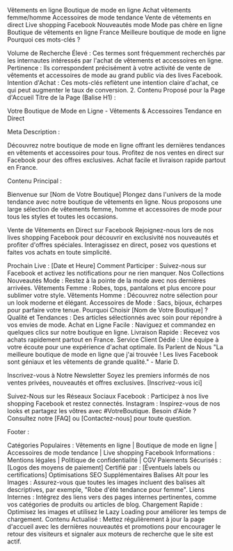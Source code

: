 Vêtements en ligne
Boutique de mode en ligne
Achat vêtements femme/homme
Accessoires de mode tendance
Vente de vêtements en direct
Live shopping Facebook
Nouveautés mode
Mode pas chère en ligne
Boutique de vêtements en ligne France
Meilleure boutique de mode en ligne
Pourquoi ces mots-clés ?

Volume de Recherche Élevé : Ces termes sont fréquemment recherchés par les internautes intéressés par l'achat de vêtements et accessoires en ligne.
Pertinence : Ils correspondent précisément à votre activité de vente de vêtements et accessoires de mode au grand public via des lives Facebook.
Intention d'Achat : Ces mots-clés reflètent une intention claire d'achat, ce qui peut augmenter le taux de conversion.
2. Contenu Proposé pour la Page d'Accueil
Titre de la Page (Balise H1) :

Votre Boutique de Mode en Ligne - Vêtements & Accessoires Tendance en Direct

Meta Description :

Découvrez notre boutique de mode en ligne offrant les dernières tendances en vêtements et accessoires pour tous. Profitez de nos ventes en direct sur Facebook pour des offres exclusives. Achat facile et livraison rapide partout en France.

Contenu Principal :

Bienvenue sur [Nom de Votre Boutique]
Plongez dans l'univers de la mode tendance avec notre boutique de vêtements en ligne. Nous proposons une large sélection de vêtements femme, homme et accessoires de mode pour tous les styles et toutes les occasions.

Vente de Vêtements en Direct sur Facebook
Rejoignez-nous lors de nos lives shopping Facebook pour découvrir en exclusivité nos nouveautés et profiter d'offres spéciales. Interagissez en direct, posez vos questions et faites vos achats en toute simplicité.

Prochain Live : [Date et Heure]
Comment Participer : Suivez-nous sur Facebook et activez les notifications pour ne rien manquer.
Nos Collections
Nouveautés Mode : Restez à la pointe de la mode avec nos dernières arrivées.
Vêtements Femme : Robes, tops, pantalons et plus encore pour sublimer votre style.
Vêtements Homme : Découvrez notre sélection pour un look moderne et élégant.
Accessoires de Mode : Sacs, bijoux, écharpes pour parfaire votre tenue.
Pourquoi Choisir [Nom de Votre Boutique] ?
Qualité et Tendances : Des articles sélectionnés avec soin pour répondre à vos envies de mode.
Achat en Ligne Facile : Naviguez et commandez en quelques clics sur notre boutique en ligne.
Livraison Rapide : Recevez vos achats rapidement partout en France.
Service Client Dédié : Une équipe à votre écoute pour une expérience d'achat optimale.
Ils Parlent de Nous
"La meilleure boutique de mode en ligne que j'ai trouvée ! Les lives Facebook sont géniaux et les vêtements de grande qualité." - Marie D.

Inscrivez-vous à Notre Newsletter
Soyez les premiers informés de nos ventes privées, nouveautés et offres exclusives. [Inscrivez-vous ici]

Suivez-Nous sur les Réseaux Sociaux
Facebook : Participez à nos live shopping Facebook et restez connectés.
Instagram : Inspirez-vous de nos looks et partagez les vôtres avec #VotreBoutique.
Besoin d'Aide ?
Consultez notre [FAQ] ou [Contactez-nous] pour toute question.

Footer :

Catégories Populaires : Vêtements en ligne | Boutique de mode en ligne | Accessoires de mode tendance | Live shopping Facebook
Informations : Mentions légales | Politique de confidentialité | CGV
Paiements Sécurisés : [Logos des moyens de paiement]
Certifié par : [Éventuels labels ou certifications]
Optimisations SEO Supplémentaires
Balises Alt pour les Images : Assurez-vous que toutes les images incluent des balises alt descriptives, par exemple, "Robe d'été tendance pour femme".
Liens Internes : Intégrez des liens vers des pages internes pertinentes, comme vos catégories de produits ou articles de blog.
Chargement Rapide : Optimisez les images et utilisez le Lazy Loading pour améliorer les temps de chargement.
Contenu Actualisé : Mettez régulièrement à jour la page d'accueil avec les dernières nouveautés et promotions pour encourager le retour des visiteurs et signaler aux moteurs de recherche que le site est actif.